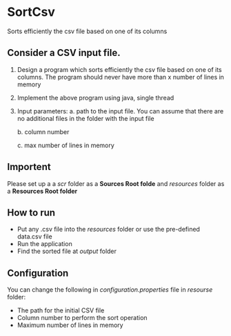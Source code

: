# SortCsv
Sorts efficiently the csv file based on one of its columns

## Consider a CSV input file.

1. Design a program which sorts efficiently the csv file based on one of its columns. The program should never have more than x number of lines in memory

2. Implement the above program using java, single thread

3. Input parameters:
	a. path to the input file. You can assume that there are no additional files in the folder with the input file

	b. column number

	c. max number of lines in memory

## Importent
Please set up a a *scr* folder as a **Sources Root folde** and *resources* folder as a **Resources Root folder**

## How to run
* Put any .csv file into the *resources* folder or use the pre-defined data.csv file
* Run the application
* Find the sorted file at *output* folder

## Configuration
You can change the following in *configuration.properties* file in *resourse* folder:
* The path for the initial CSV file
* Column number to perform the sort operation
* Maximum number of lines in memory
